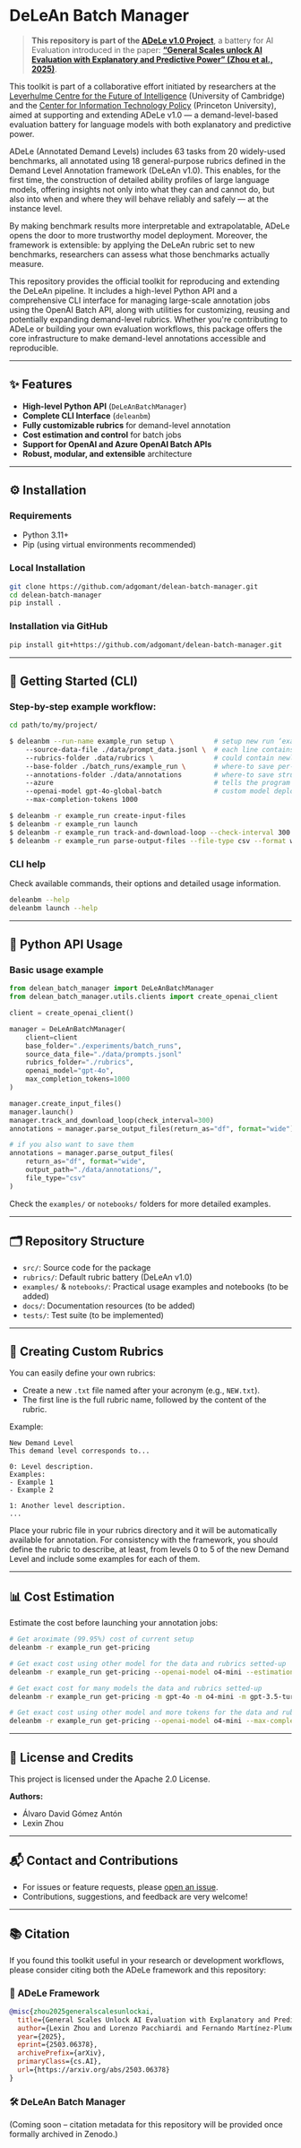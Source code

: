 # DeLeAn Batch Manager

> **This repository is part of the [ADeLe v1.0 Project](https://kinds-of-intelligence-cfi.github.io/ADELE/)**, a battery for AI Evaluation introduced in the paper:
> **[“General Scales unlock AI Evaluation with Explanatory and Predictive Power” (Zhou et al., 2025)](https://arxiv.org/pdf/2503.06378)**.

This toolkit is part of a collaborative effort initiated by researchers at the [Leverhulme Centre for the Future of Intelligence](https://www.lcfi.ac.uk) (University of Cambridge) and the [Center for Information Technology Policy](https://citp.princeton.edu) (Princeton University), aimed at supporting and extending ADeLe v1.0 — a demand-level-based evaluation battery for language models with both explanatory and predictive power.

ADeLe (Annotated Demand Levels) includes 63 tasks from 20 widely-used benchmarks, all annotated using 18 general-purpose rubrics defined in the Demand Level Annotation framework (DeLeAn v1.0). This enables, for the first time, the construction of detailed ability profiles of large language models, offering insights not only into what they can and cannot do, but also into when and where they will behave reliably and safely — at the instance level.

By making benchmark results more interpretable and extrapolatable, ADeLe opens the door to more trustworthy model deployment. Moreover, the framework is extensible: by applying the DeLeAn rubric set to new benchmarks, researchers can assess what those benchmarks actually measure.

This repository provides the official toolkit for reproducing and extending the DeLeAn pipeline. It includes a high-level Python API and a comprehensive CLI interface for managing large-scale annotation jobs using the OpenAI Batch API, along with utilities for customizing, reusing and potentially expanding demand-level rubrics. Whether you're contributing to ADeLe or building your own evaluation workflows, this package offers the core infrastructure to make demand-level annotations accessible and reproducible.

---

## ✨ Features

* **High-level Python API** (`DeLeAnBatchManager`)
* **Complete CLI Interface** (`deleanbm`)
* **Fully customizable rubrics** for demand-level annotation
* **Cost estimation and control** for batch jobs
* **Support for OpenAI and Azure OpenAI Batch APIs**
* **Robust, modular, and extensible** architecture

---

## ⚙️ Installation

### Requirements

* Python 3.11+
* Pip (using virtual environments recommended)

### Local Installation

```bash
git clone https://github.com/adgomant/delean-batch-manager.git
cd delean-batch-manager
pip install .
```

### Installation via GitHub

```bash
pip install git+https://github.com/adgomant/delean-batch-manager.git
```

---

## 🚀 Getting Started (CLI)

### Step-by-step example workflow:

```bash
cd path/to/my/project/

$ deleanbm --run-name example_run setup \          # setup new run ‘example_run’
    --source-data-file ./data/prompt_data.jsonl \  # each line contains a ‘prompt’ and ‘idx’ key
    --rubrics-folder .data/rubrics \               # could contain newly-defined rubrics
    --base-folder ./batch_runs/example_run \       # where-to save per-demand folder structure
    --annotations-folder ./data/annotations        # where-to save structured annotations
    --azure                                        # tells the program to work with Azure client
    --openai-model gpt-4o-global-batch             # custom model deployed on Azure OpenAI
    --max-completion-tokens 1000

$ deleanbm -r example_run create-input-files
$ deleanbm -r example_run launch
$ deleanbm -r example_run track-and-download-loop --check-interval 300
$ deleanbm -r example_run parse-output-files --file-type csv --format wide
```

### CLI help

Check available commands, their options and detailed usage information.

```bash
deleanbm --help
deleanbm launch --help
```

---

## 🐍 Python API Usage

### Basic usage example

```python
from delean_batch_manager import DeLeAnBatchManager
from delean_batch_manager.utils.clients import create_openai_client

client = create_openai_client()

manager = DeLeAnBatchManager(
    client=client
    base_folder="./experiments/batch_runs",
    source_data_file="./data/prompts.jsonl"
    rubrics_folder="./rubrics",
    openai_model="gpt-4o",
    max_completion_tokens=1000
)

manager.create_input_files()
manager.launch()
manager.track_and_download_loop(check_interval=300)
annotations = manager.parse_output_files(return_as="df", format="wide")

# if you also want to save them
annotations = manager.parse_output_files(
    return_as="df", format="wide", 
    output_path="./data/annotations/", 
    file_type="csv"
)
```

Check the `examples/` or `notebooks/` folders for more detailed examples.

---

## 🗂️ Repository Structure

* `src/`: Source code for the package
* `rubrics/`: Default rubric battery (DeLeAn v1.0)
* `examples/` & `notebooks/`: Practical usage examples and notebooks (to be added)
* `docs/`: Documentation resources (to be added)
* `tests/`: Test suite (to be implemented)

---

## 📖 Creating Custom Rubrics

You can easily define your own rubrics:

* Create a new `.txt` file named after your acronym (e.g., `NEW.txt`).
* The first line is the full rubric name, followed by the content of the rubric.

Example:

```
New Demand Level
This demand level corresponds to...

0: Level description.
Examples:
- Example 1
- Example 2

1: Another level description.
...
```

Place your rubric file in your rubrics directory and it will be automatically available for annotation.
For consistency with the framework, you should define the rubric to describe, at least, from levels 0 to 5 of the new Demand Level and include some examples for each of them.

---

## 📊 Cost Estimation

Estimate the cost before launching your annotation jobs:

```bash
# Get aroximate (99.95%) cost of current setup
deleanbm -r example_run get-pricing

# Get exact cost using other model for the data and rubrics setted-up 
deleanbm -r example_run get-pricing --openai-model o4-mini --estimation exact 

# Get exact cost for many models the data and rubrics setted-up 
deleanbm -r example_run get-pricing -m gpt-4o -m o4-mini -m gpt-3.5-turbo

# Get exact cost using other model and more tokens for the data and rubrics setted-up
deleanbm -r example_run get-pricing --openai-model o4-mini --max-completion-tokens 2000
```

---

## 📜 License and Credits

This project is licensed under the Apache 2.0 License.

**Authors:**

* Álvaro David Gómez Antón
* Lexin Zhou

---

## 📬 Contact and Contributions

* For issues or feature requests, please [open an issue](https://github.com/adgomant/delean-batch-manager/issues).
* Contributions, suggestions, and feedback are very welcome!

---

## 📚 Citation

If you found this toolkit useful in your research or development workflows, please consider citing both the ADeLe framework and this repository:

### 📄 ADeLe Framework


```bibtex
@misc{zhou2025generalscalesunlockai,
  title={General Scales Unlock AI Evaluation with Explanatory and Predictive Power},
  author={Lexin Zhou and Lorenzo Pacchiardi and Fernando Martínez-Plumed and Katherine M. Collins and Yael Moros-Daval and Seraphina Zhang and Qinlin Zhao and Yitian Huang and Luning Sun and Jonathan E. Prunty and Zongqian Li and Pablo Sánchez-García and Kexin Jiang Chen and Pablo A. M. Casares and Jiyun Zu and John Burden and Behzad Mehrbakhsh and David Stillwell and Manuel Cebrian and Jindong Wang and Peter Henderson and Sherry Tongshuang Wu and Patrick C. Kyllonen and Lucy Cheke and Xing Xie and José Hernández-Orallo},
  year={2025},
  eprint={2503.06378},
  archivePrefix={arXiv},
  primaryClass={cs.AI},
  url={https://arxiv.org/abs/2503.06378}
}
```

### 🛠️ DeLeAn Batch Manager

(Coming soon – citation metadata for this repository will be provided once formally archived in Zenodo.)